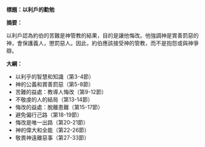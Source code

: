 **標題：以利戶的勸勉**

**摘要：**

以利戶認為約伯的苦難是神管教的結果，目的是讓他悔改。他強調神是賞善罰惡的神，會保護義人，懲罰惡人。因此，約伯應該接受神的管教，而不是抱怨或與神爭辯。

**大綱：**

* 以利乎的智慧和知識（第3-4節）
* 神的公義和賞善罰惡（第5-8節）
* 苦難的益處：教導人悔改（第9-12節）
* 不敬虔的人的結局（第13-14節）
* 悔改的益處：脫離患難（第15-17節）
* 避免偏行己路（第18-19節）
* 悔改是唯一出路（第20-21節）
* 神的偉大和全能（第22-26節）
* 敬畏神遠離惡事（第27-33節）